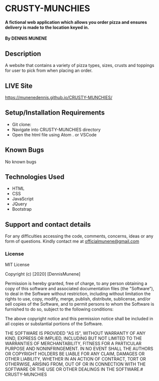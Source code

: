 # CRUSTY-MUNCHIES
#### A fictional web application which allows you order pizza and ensures delivery is made to the location keyed in.
#### By **DENNIS MUNENE**
## Description
A website that contains a variety of pizza types, sizes, crusts and toppings for user to pick from when placing an order.
## LIVE Site
https://munenedennis.github.io/CRUSTY-MUNCHIES/

## Setup/Installation Requirements
* Git clone:
* Navigate into CRUSTY-MUNCHIES directory
* Open the html file using Atom . or VSCode
## Known Bugs
No known bugs
## Technologies Used
* HTML
* CSS
* JavaScript
* JQuery
* Bootstrap
## Support and contact details
For any difficulties accessing the code, comments, concerns, ideas or any form of questions. Kindly contact me at officialmunene@gmail.com
### License
MIT License

Copyright (c) [2020] [DennisMunene]

Permission is hereby granted, free of charge, to any person obtaining a copy of this software and associated documentation files (the "Software"), to deal in the Software without restriction, including without limitation the rights to use, copy, modify, merge, publish, distribute, sublicense, and/or sell copies of the Software, and to permit persons to whom the Software is furnished to do so, subject to the following conditions:

The above copyright notice and this permission notice shall be included in all copies or substantial portions of the Software.

THE SOFTWARE IS PROVIDED "AS IS", WITHOUT WARRANTY OF ANY KIND, EXPRESS OR IMPLIED, INCLUDING BUT NOT LIMITED TO THE WARRANTIES OF MERCHANTABILITY, FITNESS FOR A PARTICULAR PURPOSE AND NONINFRINGEMENT. IN NO EVENT SHALL THE AUTHORS OR COPYRIGHT HOLDERS BE LIABLE FOR ANY CLAIM, DAMAGES OR OTHER LIABILITY, WHETHER IN AN ACTION OF CONTRACT, TORT OR OTHERWISE, ARISING FROM, OUT OF OR IN CONNECTION WITH THE SOFTWARE OR THE USE OR OTHER DEALINGS IN THE SOFTWARE.# CRUSTY-MUNCHIES
